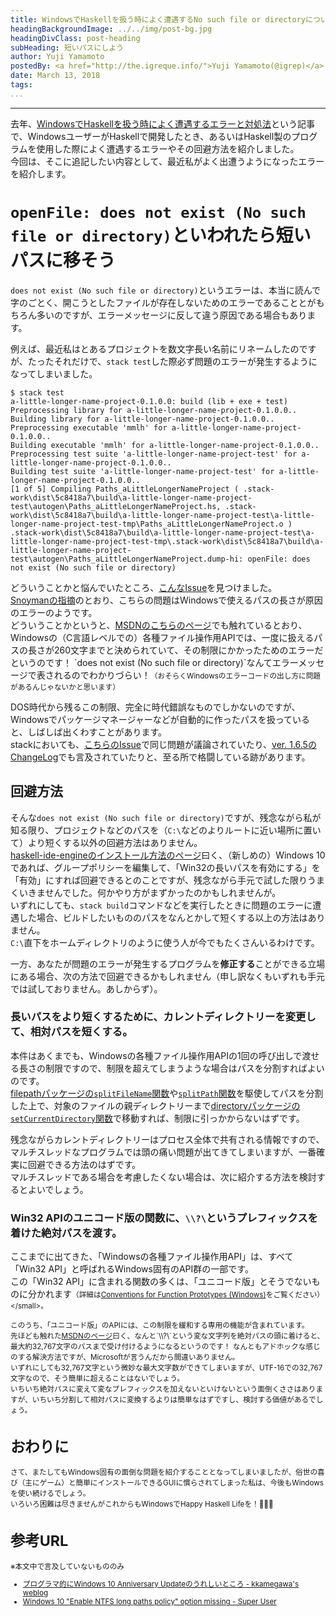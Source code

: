 ```yaml
---
title: WindowsでHaskellを扱う時によく遭遇するNo such file or directoryについて
headingBackgroundImage: ../../img/post-bg.jpg
headingDivClass: post-heading
subHeading: 短いパスにしよう
author: Yuji Yamamoto
postedBy: <a href="http://the.igreque.info/">Yuji Yamamoto(@igrep)</a>
date: March 13, 2018
tags:
...
```

---

去年、[WindowsでHaskellを扱う時によく遭遇するエラーと対処法](/posts/2017/windows-gotchas.html)という記事で、WindowsユーザーがHaskellで開発したとき、あるいはHaskell製のプログラムを使用した際によく遭遇するエラーやその回避方法を紹介しました。  
今回は、そこに追記したい内容として、最近私がよく出遭うようになったエラーを紹介します。

# `openFile: does not exist (No such file or directory)`といわれたら短いパスに移そう

`does not exist (No such file or directory)`というエラーは、本当に読んで字のごとく、開こうとしたファイルが存在しないためのエラーであることとがもちろん多いのですが、エラーメッセージに反して違う原因である場合もあります。

例えば、最近私はとあるプロジェクトを数文字長い名前にリネームしたのですが、たったそれだけで、`stack test`した際必ず問題のエラーが発生するようになってしまいました。

```
$ stack test
a-little-longer-name-project-0.1.0.0: build (lib + exe + test)
Preprocessing library for a-little-longer-name-project-0.1.0.0..
Building library for a-little-longer-name-project-0.1.0.0..
Preprocessing executable 'mmlh' for a-little-longer-name-project-0.1.0.0..
Building executable 'mmlh' for a-little-longer-name-project-0.1.0.0..
Preprocessing test suite 'a-little-longer-name-project-test' for a-little-longer-name-project-0.1.0.0..
Building test suite 'a-little-longer-name-project-test' for a-little-longer-name-project-0.1.0.0..
[1 of 5] Compiling Paths_aLittleLongerNameProject ( .stack-work\dist\5c8418a7\build\a-little-longer-name-project-test\autogen\Paths_aLittleLongerNameProject.hs, .stack-work\dist\5c8418a7\build\a-little-longer-name-project-test\a-little-longer-name-project-test-tmp\Paths_aLittleLongerNameProject.o )
.stack-work\dist\5c8418a7\build\a-little-longer-name-project-test\a-little-longer-name-project-test-tmp\.stack-work\dist\5c8418a7\build\a-little-longer-name-project-test\autogen\Paths_aLittleLongerNameProject.dump-hi: openFile: does not exist (No such file or directory)
```

どういうことかと悩んでいたところ、[こんなIssue](https://github.com/commercialhaskell/stack/issues/3649)を見つけました。  
[Snoymanの指摘](https://github.com/commercialhaskell/stack/issues/3649#issuecomment-351612621)のとおり、こちらの問題はWindowsで使えるパスの長さが原因のエラーのようです。  
どういうことかというと、[MSDNのこちらのページ](https://msdn.microsoft.com/en-us/library/windows/desktop/aa365247%20\(v=vs.85\)#maxpath)でも触れているとおり、Windowsの（C言語レベルでの）各種ファイル操作用APIでは、一度に扱えるパスの長さが260文字までと決められていて、その制限にかかったためのエラーだというのです！  
`does not exist (No such file or directory)`なんてエラーメッセージで表されるのでわかりづらい！<small>（おそらくWindowsのエラーコードの出し方に問題があるんじゃないかと思います）</small>

DOS時代から残るこの制限、完全に時代錯誤なものでしかないのですが、Windowsでパッケージマネージャーなどが自動的に作ったパスを扱っていると、しばしば出くわすことがあります。  
stackにおいても、[こちらのIssue](https://github.com/commercialhaskell/stack/issues/3285)で同じ問題が議論されていたり、[ver. 1.6.5のChangeLog](https://github.com/commercialhaskell/stack/releases/tag/v1.6.5)でも言及されていたりと、至る所で格闘している跡があります。

## 回避方法

そんな`does not exist (No such file or directory)`ですが、残念ながら私が知る限り、プロジェクトなどのパスを（`C:\`などのよりルートに近い場所に置いて）より短くする以外の回避方法はありません。  
[haskell-ide-engineのインストール方法のページ](https://github.com/haskell/haskell-ide-engine#installation-on-windows)曰く、（新しめの）Windows 10であれば、グループポリシーを編集して、「Win32の長いパスを有効にする」を「有効」にすれば回避できるとのことですが、残念ながら手元で試した限りうまくいきませんでした。何かやり方がまずかったのかもしれませんが。  
いずれにしても、`stack build`コマンドなどを実行したときに問題のエラーに遭遇した場合、ビルドしたいもののパスをなんとかして短くする以上の方法はありません。  
`C:\`直下をホームディレクトリのように使う人が今でもたくさんいるわけです。

一方、あなたが問題のエラーが発生するプログラムを**修正する**ことができる立場にある場合、次の方法で回避できるかもしれません（申し訳なくもいずれも手元では試しておりません。あしからず）。

### 長いパスをより短くするために、カレントディレクトリーを変更して、相対パスを短くする。

本件はあくまでも、Windowsの各種ファイル操作用APIの1回の呼び出しで渡せる長さの制限ですので、制限を超えてしまうような場合はパスを分割すればよいのです。  
[filepathパッケージの`splitFileName`関数](https://hackage.haskell.org/package/filepath-1.4.2/docs/System-FilePath-Posix.html#v:splitFileName)や[`splitPath`関数](https://hackage.haskell.org/package/filepath-1.4.2/docs/System-FilePath-Posix.html#v:splitPath)を駆使してパスを分割した上で、対象のファイルの親ディレクトリーまで[directoryパッケージの`setCurrentDirectory`関数](https://hackage.haskell.org/package/directory-1.3.2.1/docs/System-Directory.html#v:setCurrentDirectory)で移動すれば、制限に引っかからないはずです。

残念ながらカレントディレクトリーはプロセス全体で共有される情報ですので、マルチスレッドなプログラムでは頭の痛い問題が出てきてしまいますが、一番確実に回避できる方法のはずです。  
マルチスレッドである場合を考慮したくない場合は、次に紹介する方法を検討するとよいでしょう。

### Win32 APIのユニコード版の関数に、`\\?\`というプレフィックスを着けた絶対パスを渡す。

ここまでに出てきた、「Windowsの各種ファイル操作用API」は、すべて「Win32 API」と呼ばれるWindows固有のAPI群の一部です。  
この「Win32 API」に含まれる関数の多くは、「ユニコード版」とそうでないものに分かれます<small>（詳細は[Conventions for Function Prototypes (Windows)](https://msdn.microsoft.com/ja-jp/library/windows/desktop/dd317766\(v=vs.85\).aspx)をご覧ください）</small>。

このうち、「ユニコード版」のAPIには、この制限を緩和する専用の機能が含まれています。  
先ほども触れた[MSDNのページ](https://msdn.microsoft.com/en-us/library/windows/desktop/aa365247%20\(v=vs.85\)#maxpath)曰く、なんと`\\?\`という変な文字列を絶対パスの頭に着けると、最大約32,767文字のパスまで受け付けるようになるというのです！  
なんともアドホックな感じのする解決方法ですが、Microsoftが言うんだから間違いありません。  
いずれにしても32,767文字という微妙な最大文字数ができてしまいますが、UTF-16での32,767文字なので、そう簡単に超えることはないでしょう。  
いちいち絶対パスに変えて変なプレフィックスを加えないといけないという面倒くささはありますが、いちいち分割して相対パスに変換するよりは簡単なはずですし、検討する価値があるでしょう。

# おわりに

さて、またしてもWindows固有の面倒な問題を紹介することとなってしまいましたが、俗世の喜び（主にゲーム）と簡単にインストールできるGUIに慣らされてしまった私は、今後もWindowsを使い続けるでしょう。  
いろいろ困難は尽きませんがこれからもWindowsでHappy Haskell Lifeを！🏁🏁🏁

# 参考URL

※本文中で言及していないもののみ

- [プログラマ的にWindows 10 Anniversary Updateのうれしいところ - kkamegawa's weblog](http://kkamegawa.hatenablog.jp/entry/2016/07/27/220014)
- [Windows 10 "Enable NTFS long paths policy" option missing - Super User](https://superuser.com/questions/1119883/windows-10-enable-ntfs-long-paths-policy-option-missing)
